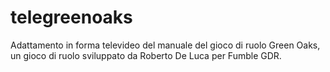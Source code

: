 # telegreenoaks
Adattamento in forma televideo del manuale del gioco di ruolo Green Oaks, un gioco di ruolo sviluppato da Roberto De Luca per Fumble GDR.
